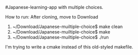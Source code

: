 #Japanese-learning-app with multiple choices.

How to run: After cloning, move to Download

1. ~/Download/Japanese-muiltiple-choice$ make clean
2. ~/Download/Japanese-muiltiple-choice$ make 
3. ~/Download/Japanese-muiltiple-choice$ ./run

I'm trying to write a cmake instead of this old-styled makefile.
